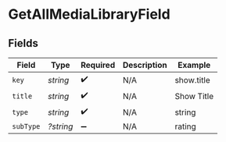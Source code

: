# GetAllMediaLibraryField


## Fields

| Field              | Type               | Required           | Description        | Example            |
| ------------------ | ------------------ | ------------------ | ------------------ | ------------------ |
| `key`              | *string*           | :heavy_check_mark: | N/A                | show.title         |
| `title`            | *string*           | :heavy_check_mark: | N/A                | Show Title         |
| `type`             | *string*           | :heavy_check_mark: | N/A                | string             |
| `subType`          | *?string*          | :heavy_minus_sign: | N/A                | rating             |